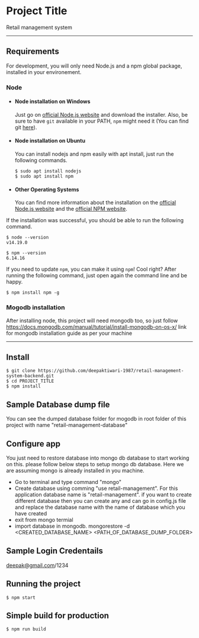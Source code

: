 # Project Title

Retail management system

---
## Requirements

For development, you will only need Node.js and a npm global package, installed in your environement.

### Node
- #### Node installation on Windows

  Just go on [official Node.js website](https://nodejs.org/) and download the installer.
Also, be sure to have `git` available in your PATH, `npm` might need it (You can find git [here](https://git-scm.com/)).

- #### Node installation on Ubuntu

  You can install nodejs and npm easily with apt install, just run the following commands.

      $ sudo apt install nodejs
      $ sudo apt install npm

- #### Other Operating Systems
  You can find more information about the installation on the [official Node.js website](https://nodejs.org/) and the [official NPM website](https://npmjs.org/).

If the installation was successful, you should be able to run the following command.

    $ node --version
    v14.19.0

    $ npm --version
    6.14.16

If you need to update `npm`, you can make it using `npm`! Cool right? After running the following command, just open again the command line and be happy.

    $ npm install npm -g

###
### Mogodb installation
  After installing node, this project will need mongodb too, so just follow https://docs.mongodb.com/manual/tutorial/install-mongodb-on-os-x/ link for mongodb installation guide as per your machine

---

## Install

    $ git clone https://github.com/deepaktiwari-1987/retail-management-system-backend.git
    $ cd PROJECT_TITLE
    $ npm install

## Sample Database dump file 

You can see the dumped database folder for mogodb in root folder of this project with name "retail-management-database"

## Configure app

You just need to restore database into mongo db database to start working on this. please follow below steps to setup mongo db database. Here we are assuming mongo is already installed in you machine.

- Go to terminal and type command "mongo"
- Create database using comming "use retail-management". For this application database name is "retail-management". if you want to create different database then you can create any and can go in config.js file and replace the database name with the name of database which you have created
- exit from mongo termial
- import database in mongodb. mongorestore -d <CREATED_DATABASE_NAME> <PATH_OF_DATABASE_DUMP_FOLDER>

## Sample Login Credentails

deepak@gmail.com/1234

## Running the project

    $ npm start

## Simple build for production

    $ npm run build